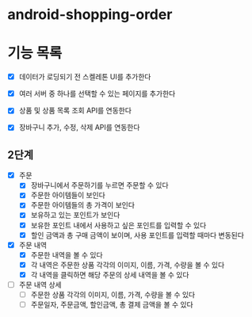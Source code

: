 # android-shopping-order

# 기능 목록

- [X] 데이터가 로딩되기 전 스켈레톤 UI를 추가한다

- [X] 여러 서버 중 하나를 선택할 수 있는 페이지를 추가한다
- [X] 상품 및 상품 목록 조회 API를 연동한다
- [X] 장바구니 추가, 수정, 삭제 API를 연동한다

## 2단계

- [X] 주문
    - [X] 장바구니에서 주문하기를 누르면 주문할 수 있다
    - [X] 주문한 아이템들이 보인다
    - [X] 주문한 아이템들의 총 가격이 보인다
    - [X] 보유하고 있는 포인트가 보인다
    - [X] 보유한 포인트 내에서 사용하고 싶은 포인트를 입력할 수 있다
    - [X] 할인 금액과 총 구매 금액이 보이며, 사용 포인트를 입력할 때마다 변동된다
- [X] 주문 내역
    - [X] 주문한 내역을 볼 수 있다
    - [X] 각 내역은 주문한 상품 각각의 이미지, 이름, 가격, 수량을 볼 수 있다
    - [X] 각 내역을 클릭하면 해당 주문의 상세 내역을 볼 수 있다
- [ ] 주문 내역 상세
    - [ ] 주문한 상품 각각의 이미지, 이름, 가격, 수량을 볼 수 있다
    - [ ] 주문일자, 주문금액, 할인금액, 총 결제 금액을 볼 수 있다
